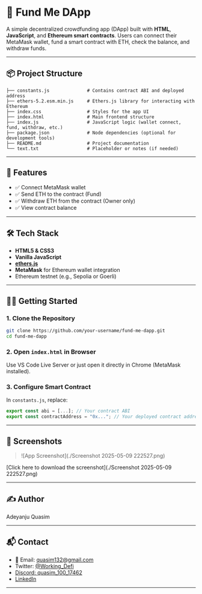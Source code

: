 # 💸 Fund Me DApp

A simple decentralized crowdfunding app (DApp) built with **HTML**, **JavaScript**, and **Ethereum smart contracts**. Users can connect their MetaMask wallet, fund a smart contract with ETH, check the balance, and withdraw funds.

---

## 📦 Project Structure

```
├── constants.js              # Contains contract ABI and deployed address
├── ethers-5.2.esm.min.js     # Ethers.js library for interacting with Ethereum
├── index.css                 # Styles for the app UI
├── index.html                # Main frontend structure
├── index.js                  # JavaScript logic (wallet connect, fund, withdraw, etc.)
├── package.json              # Node dependencies (optional for development tools)
├── README.md                 # Project documentation
└── text.txt                  # Placeholder or notes (if needed)
```

---

## 🚀 Features

- ✅ Connect MetaMask wallet
- ✅ Send ETH to the contract (Fund)
- ✅ Withdraw ETH from the contract (Owner only)
- ✅ View contract balance

---

## 🛠️ Tech Stack

- **HTML5 & CSS3**
- **Vanilla JavaScript**
- [**ethers.js**](https://docs.ethers.org/)
- **MetaMask** for Ethereum wallet integration
- Ethereum testnet (e.g., Sepolia or Goerli)

---

## 🧑‍💻 Getting Started

### 1. Clone the Repository

```bash
git clone https://github.com/your-username/fund-me-dapp.git
cd fund-me-dapp
```

### 2. Open `index.html` in Browser

Use VS Code Live Server or just open it directly in Chrome (MetaMask installed).

### 3. Configure Smart Contract

In `constants.js`, replace:

```js
export const abi = [...]; // Your contract ABI
export const contractAddress = "0x..."; // Your deployed contract address
```

---

## 📸 Screenshots

> ![App Screenshot](./Screenshot 2025-05-09 222527.png)

[Click here to download the screenshot](./Screenshot 2025-05-09 222527.png)

---

## ✍️ Author

Adeyanju Quasim

---

## 📬 Contact

- 📧 Email: [quasim132@gmail.com](mailto:quasim132@gmail.com)
- &#x20;Twitter: [@Working_Defi](https://twitter.com/Working_Defi)
- [Discord: quasim_100_17462](https://discord.com/users/quasim_100_17462)
- &#x20;[LinkedIn](https://www.linkedin.com/in/quasim-adeyanju-858753282/)

---
